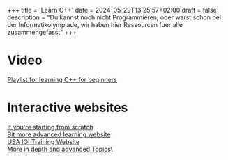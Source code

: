 +++
title = 'Learn C++'
date = 2024-05-29T13:25:57+02:00
draft = false
description = "Du kannst noch nicht Programmieren, oder warst schon bei der Informatikolympiade, wir haben hier Ressourcen fuer alle zusammengefasst"
+++
# Video
[Playlist for learning C++ for beginners](https://www.youtube.com/watch?v=S3nx34WFXjI&list=PLZPZq0r_RZOMHoXIcxze_lP97j2Ase2on)

# Interactive websites
[If you're starting from scratch](https://www.w3schools.com/cpp/default.asp) \
[Bit more advanced learning website](https://exercism.org/tracks/cpp)\
[USA IOI Training Website](https://usaco.guide)\
[More in depth and advanced Topics](https://cp-algorithms.com/)\

